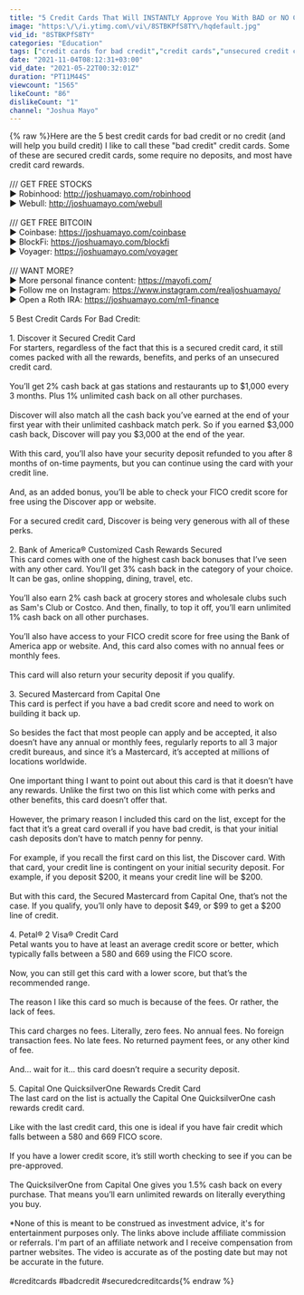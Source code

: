 ```yaml
---
title: "5 Credit Cards That Will INSTANTLY Approve You With BAD or NO Credit"
image: "https:\/\/i.ytimg.com\/vi\/8STBKPfS8TY\/hqdefault.jpg"
vid_id: "8STBKPfS8TY"
categories: "Education"
tags: ["credit cards for bad credit","credit cards","unsecured credit cards for bad credit"]
date: "2021-11-04T08:12:31+03:00"
vid_date: "2021-05-22T00:32:01Z"
duration: "PT11M44S"
viewcount: "1565"
likeCount: "86"
dislikeCount: "1"
channel: "Joshua Mayo"
---
```

{% raw %}Here are the 5 best credit cards for bad credit or no credit (and will help you build credit) I like to call these &quot;bad credit&quot; credit cards. Some of these are secured credit cards, some require no deposits, and most have credit card rewards.<br /><br />/// GET FREE STOCKS<br />► Robinhood: <a rel="nofollow" target="blank" href="http://joshuamayo.com/robinhood">http://joshuamayo.com/robinhood</a><br />► Webull: <a rel="nofollow" target="blank" href="http://joshuamayo.com/webull">http://joshuamayo.com/webull</a><br /><br />/// GET FREE BITCOIN<br />► Coinbase: <a rel="nofollow" target="blank" href="https://joshuamayo.com/coinbase">https://joshuamayo.com/coinbase</a><br />► BlockFi: <a rel="nofollow" target="blank" href="https://joshuamayo.com/blockfi">https://joshuamayo.com/blockfi</a><br />► Voyager: <a rel="nofollow" target="blank" href="https://joshuamayo.com/voyager">https://joshuamayo.com/voyager</a><br /><br />/// WANT MORE?<br />► More personal finance content: <a rel="nofollow" target="blank" href="https://mayofi.com/">https://mayofi.com/</a><br />► Follow me on Instagram: <a rel="nofollow" target="blank" href="https://www.instagram.com/realjoshuamayo/">https://www.instagram.com/realjoshuamayo/</a><br />► Open a Roth IRA: <a rel="nofollow" target="blank" href="https://joshuamayo.com/m1-finance">https://joshuamayo.com/m1-finance</a><br /><br />5 Best Credit Cards For Bad Credit:<br /><br />1. Discover it Secured Credit Card<br />For starters, regardless of the fact that this is a secured credit card, it still comes packed with all the rewards, benefits, and perks of an unsecured credit card.<br /><br />You’ll get 2% cash back at gas stations and restaurants up to $1,000 every 3 months. Plus 1% unlimited cash back on all other purchases.<br /><br />Discover will also match all the cash back you’ve earned at the end of your first year with their unlimited cashback match perk. So if you earned $3,000 cash back, Discover will pay you $3,000 at the end of the year.<br /><br />With this card, you’ll also have your security deposit refunded to you after 8 months of on-time payments, but you can continue using the card with your credit line.<br /><br />And, as an added bonus, you’ll be able to check your FICO credit score for free using the Discover app or website.<br /><br />For a secured credit card, Discover is being very generous with all of these perks.<br /><br />2. Bank of America® Customized Cash Rewards Secured<br />This card comes with one of the highest cash back bonuses that I’ve seen with any other card. You’ll get 3% cash back in the category of your choice. It can be gas, online shopping, dining, travel, etc.<br /><br />You’ll also earn 2% cash back at grocery stores and wholesale clubs such as Sam's Club or Costco. And then, finally, to top it off, you’ll earn unlimited 1% cash back on all other purchases.<br /><br />You’ll also have access to your FICO credit score for free using the Bank of America app or website. And, this card also comes with no annual fees or monthly fees.<br /><br />This card will also return your security deposit if you qualify.<br /><br />3. Secured Mastercard from Capital One<br />This card is perfect if you have a bad credit score and need to work on building it back up.<br /><br />So besides the fact that most people can apply and be accepted, it also doesn’t have any annual or monthly fees, regularly reports to all 3 major credit bureaus, and since it’s a Mastercard, it’s accepted at millions of locations worldwide.<br /><br />One important thing I want to point out about this card is that it doesn’t have any rewards. Unlike the first two on this list which come with perks and other benefits, this card doesn’t offer that.<br /><br />However, the primary reason I included this card on the list, except for the fact that it’s a great card overall if you have bad credit, is that your initial cash deposits don’t have to match penny for penny.<br /><br />For example, if you recall the first card on this list, the Discover card. With that card, your credit line is contingent on your initial security deposit. For example, if you deposit $200, it means your credit line will be $200.<br /><br />But with this card, the Secured Mastercard from Capital One, that’s not the case. If you qualify, you’ll only have to deposit $49, or $99 to get a $200 line of credit.<br /><br />4. Petal® 2 Visa® Credit Card<br />Petal wants you to have at least an average credit score or better, which typically falls between a 580 and 669 using the FICO score.<br /><br />Now, you can still get this card with a lower score, but that’s the recommended range.<br /><br />The reason I like this card so much is because of the fees. Or rather, the lack of fees.<br /><br />This card charges no fees. Literally, zero fees. No annual fees. No foreign transaction fees. No late fees. No returned payment fees, or any other kind of fee.<br /><br />And… wait for it… this card doesn’t require a security deposit.<br /><br />5. Capital One QuicksilverOne Rewards Credit Card<br />The last card on the list is actually the Capital One QuicksilverOne cash rewards credit card.<br /><br />Like with the last credit card, this one is ideal if you have fair credit which falls between a 580 and 669 FICO score.<br /><br />If you have a lower credit score, it’s still worth checking to see if you can be pre-approved.<br /><br />The QuicksilverOne from Capital One gives you 1.5% cash back on every purchase. That means you’ll earn unlimited rewards on literally everything you buy.<br /><br />*None of this is meant to be construed as investment advice, it's for entertainment purposes only. The links above include affiliate commission or referrals. I'm part of an affiliate network and I receive compensation from partner websites. The video is accurate as of the posting date but may not be accurate in the future.<br /><br />#creditcards #badcredit #securedcreditcards{% endraw %}
